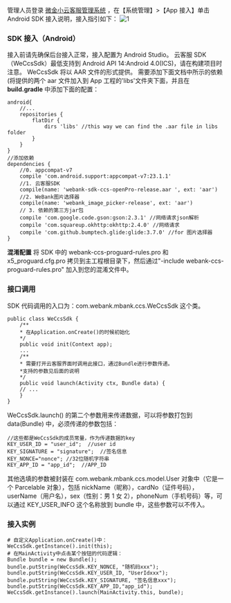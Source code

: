 管理人员登录 [微金小云客服管理系统](https://ics.webank.com) ，在【系统管理】>【App 接入】单击 Android SDK 接入说明，接入指引如下：
![1](http://imgcache.tce.fsphere.cn/image/mc.qcloudimg.com/static/img/e780a5c87f7dd26b80a4fad5ac05ae63/image.png)
### SDK 接入（Android）
接入前请先确保后台接入正常，接入配置为 Android Studio。
云客服 SDK（WeCcsSdk）最低支持到 Android API 14:Android 4.0(ICS)，请在构建项目时注意。
WeCcsSdk 将以 AAR 文件的形式提供。
需要添加下面文档中所示的依赖(将提供的两个 aar 文件加入到 App 工程的'libs'文件夹下面，并且在 **build.gradle** 中添加下面的配置：

```
android{
	//...
	repositories {
		flatDir {
			dirs 'libs' //this way we can find the .aar file in libs folder
		}
	}
}
//添加依赖
dependencies {
	//0. appcompat-v7
	compile 'com.android.support:appcompat-v7:23.1.1'
	//1. 云客服SDK
	compile(name: 'webank-sdk-ccs-openPro-release.aar ', ext: 'aar')
	//2. WeBank图片选择器
	compile(name: 'webank_image_picker-release', ext: 'aar')
	// 3. 依赖的第三方jar包
	compile 'com.google.code.gson:gson:2.3.1' //网络请求json解析
	compile 'com.squareup.okhttp:okhttp:2.4.0' //网络请求
	compile 'com.github.bumptech.glide:glide:3.7.0' //for 图片选择器
}
```
**混淆配置**
将 SDK 中的 webank-ccs-proguard-rules.pro 和 x5_proguard.cfg.pro 拷贝到主工程根目录下，然后通过"-include webank-ccs-proguard-rules.pro" 加入到您的混淆文件中。
### 接口调用
SDK 代码调用的入口为：com.webank.mbank.ccs.WeCcsSdk 这个类。

```
public class WeCcsSdk {
	/**
	* 在Application.onCreate()的时候初始化
	*/
	public void init(Context app);
	...
	/**
	* 需要打开云客服界面时调用此接口，通过Bundle进行参数传递。
	*支持的参数见后面的说明
	*/
	public void launch(Activity ctx, Bundle data) {
	// ...
	}
}
```
WeCcsSdk.launch() 的第二个参数用来传递数据，可以将参数打包到 data(Bundle) 中，必须传递的参数包括：

```
//这些都是WeCcsSdk的成员常量，作为传递数据的key
KEY_USER_ID = "user_id";  //user id                   
KEY_SIGNATURE = "signature";  //签名信息
KEY_NONCE="nonce"; //32位随机字符串
KEY_APP_ID = "app_id";  //APP_ID 
```
其他选填的参数被封装在 com.webank.mbank.ccs.model.User 对象中（它是一个 Parcelable 对象），包括 nickName（昵称），cardNo（证件号码），userName（用户名），sex（性别：男 1 女 2），phoneNum（手机号码）等，可以通过 KEY_USER_INFO 这个名称放到 bundle 中，这些参数可以不传入。
### 接入实例

```
# 自定义Application.onCreate()中：
WeCcsSdk.getInstance().init(this);
# 在MainActivity中点击某个按钮的代码逻辑：
Bundle bundle = new Bundle();
bundle.putString(WeCcsSdk.KEY_NONCE, "随机码xxx");
bundle.putString(WeCcsSdk.KEY_USER_ID, "UserIdxxx");
bundle.putString(WeCcsSdk.KEY_SIGNATURE, "签名信息xxx");
bundle.putString(WeCcsSdk.KEY_APP_ID,"app_id");
WeCcsSdk.getInstance().launch(MainActivity.this, bundle);  
```